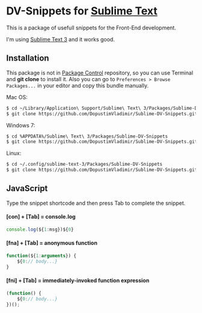 DV-Snippets for [Sublime Text][sublime]
===========================================

This is a package of usefull snippets for the Front-End development.

I'm using [Sublime Text 3][sublime3] and it works good.

## Installation

This package is not in [Package Control][package_control] repository, so you can use Terminal and **git clone** to install it. Also you can go to `Preferences > Browse Packages...` in your editor and copy this bundle manually.

Mac OS:

```sh
$ cd ~/Library/Application\ Support/Sublime\ Text\ 3/Packages/Sublime-DV-Snippets
$ git clone https://github.com/DopustimVladimir/Sublime-DV-Snippets.git
```

Windows 7:

```sh
$ cd %APPDATA%/Sublime\ Text\ 3/Packages/Sublime-DV-Snippets
$ git clone https://github.com/DopustimVladimir/Sublime-DV-Snippets.git
```

Linux:

```sh
$ cd ~/.config/sublime-text-3/Packages/Sublime-DV-Snippets
$ git clone https://github.com/DopustimVladimir/Sublime-DV-Snippets.git
```

## JavaScript

Type the snippet shortcode and then press Tab to complete the snippet.

#### [con] + [Tab] = console.log

```js
console.log(${1:msg})${0}
```

#### [fna] + [Tab] = anonymous function

```js
function(${1:arguments}) {
    ${0:// body...}
}
```

#### [fni] + [Tab] = immediately-invoked function expression

```js
(function() {
    ${0:// body...}
})();
```

[sublime]: http://www.sublimetext.com/
[sublime3]: http://www.sublimetext.com/3
[package_control]: https://packagecontrol.io/
